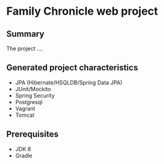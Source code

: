 Family Chronicle web project
============================

Summary
-------
The project ....

Generated project characteristics
---------------------------------
* JPA (Hibernate/HSQLDB/Spring Data JPA)
* JUnit/Mockito
* Spring Security
* Postgresql
* Vagrant
* Tomcat

Prerequisites
-------------

- JDK 8
- Gradle
